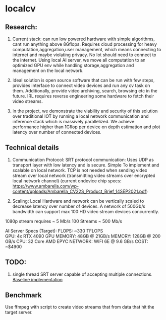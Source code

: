 # localcv 


## Research: 
1. Current stack: can run low powered hardware with simple algorithms, cant run anything above 8Gflops. Requires cloud processing for heavy computation,aggregation,user management, which means connecting to internet and maybe violating privacy. No Iot should need to connect to the internet. Using local AI server, we move all computation to an optimized GPU env while handling storage,aggregation and management on the local network.

2. Ideal solution is open source software that can be run with few steps, provides interface to connect video devices and run any cv task on them. Additionally, provide video archiving, search, browsing etc in the future.
IRL requires reverse engineering some hardware to fetch their video streams.

3. In the project,  we demonstrate the viability and security of this solution over traditional IOT by running a local network communication and inference stack which is massively parallelized. We achieve performance higher than 1Gflop per device on depth estimation and plot latency over number of connected devices.


## Technical details

1. Communication Protocol: SRT protocol communication: Uses UDP as transport layer with low latency and is secure. Simple To implement and scalable on local network. TCP is not needed when sending video stream over local network (transmitting video streams over encrypted local network channel) (current ondevice chip specs: https://www.ambarella.com/wp-content/uploads/Ambarella_CV22S_Product_Brief_14SEP2021.pdf)

2. Scaling: Local Hardware and network can be vertically scaled to decrease latency over number of devices. A network of 500Gb/s bandwidth can support max 100 HD video stream devices concurrently.

1080p stream requires ~ 5 Mb/s
100 Streams ~ 500 Mb/s

AI Server Specs (Target): 
FLOPS: ~330 TFLOPS  
GPU: 4x RTX 4090 
GPU MEMORY: 48GB @ 21GB/s
MEMORY: 128GB @ 200 GB/s
CPU: 32 Core AMD EPYC
NETWORK: WIFI 6E @ 9.6 GB/s
COST: ~$4900

## TODO: 
1. single thread SRT server capable of accepting multiple connections. [Baseline implementation](https://github.com/Haivision/srt)


## Benchmark
Use ffmpeg with script to create video streams that from data that hit the target server.


